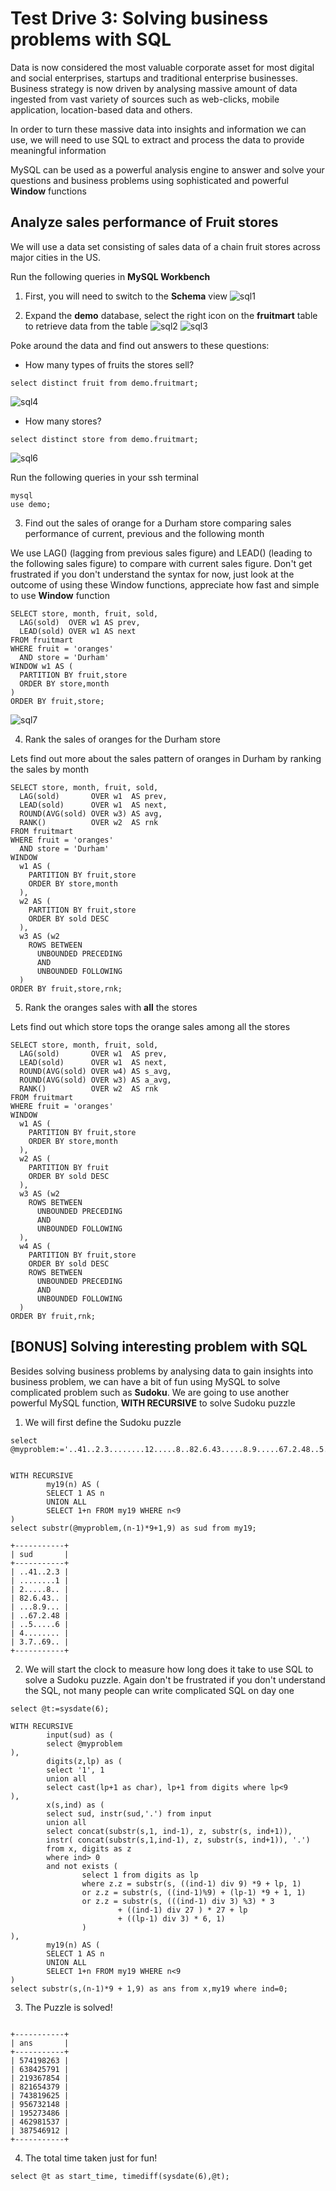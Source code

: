 # Test Drive 3: Solving business problems with SQL

Data is now considered the most valuable corporate asset for most digital and social enterprises, startups and traditional enterprise businesses. Business strategy is now driven by analysing massive amount of data ingested from vast variety of sources such as web-clicks, mobile application, location-based data and others. 

In order to turn these massive data into insights and information we can use, we will need to use SQL to extract and process the data to provide meaningful information

MySQL can be used as a powerful analysis engine to answer and solve your questions and business problems using sophisticated and powerful **Window** functions

## Analyze sales performance of Fruit stores
We will use a data set consisting of sales data of a chain fruit stores across major cities in the US. 

Run the following queries in **MySQL Workbench**
1. First, you will need to switch to the **Schema** view
![sql1](img/sql-1.png)

2. Expand the **demo** database, select the right icon on the **fruitmart** table to retrieve data from the table
![sql2](img/sql-2.png)
![sql3](img/sql-3.png)

Poke around the data and find out answers to these questions:

* How many types of fruits the stores sell?
```
select distinct fruit from demo.fruitmart;
```
![sql4](img/sql-4.png)

* How many stores?
```
select distinct store from demo.fruitmart;
```
![sql6](img/sql-6.png)

Run the following queries in your ssh terminal

```
mysql
use demo;
```

3. Find out the sales of orange for a Durham store comparing sales performance of current, previous and the following month

We use LAG() (lagging from previous sales figure) and LEAD() (leading to the following sales figure) to compare with current sales figure. Don't get frustrated if you don't understand the syntax for now, just look at the outcome of using these Window functions, appreciate how fast and simple to use **Window** function

```
SELECT store, month, fruit, sold,
  LAG(sold)  OVER w1 AS prev,
  LEAD(sold) OVER w1 AS next
FROM fruitmart
WHERE fruit = 'oranges'
  AND store = 'Durham'
WINDOW w1 AS (
  PARTITION BY fruit,store
  ORDER BY store,month
)
ORDER BY fruit,store;
```
![sql7](img/sql-7.png)


4. Rank the sales of oranges for the Durham store

Lets find out more about the sales pattern of oranges in Durham by ranking the sales by month
```
SELECT store, month, fruit, sold,
  LAG(sold)       OVER w1  AS prev,
  LEAD(sold)      OVER w1  AS next,
  ROUND(AVG(sold) OVER w3) AS avg,
  RANK()          OVER w2  AS rnk
FROM fruitmart
WHERE fruit = 'oranges'
  AND store = 'Durham'
WINDOW
  w1 AS (
    PARTITION BY fruit,store
    ORDER BY store,month
  ),
  w2 AS (
    PARTITION BY fruit,store
    ORDER BY sold DESC
  ),
  w3 AS (w2
    ROWS BETWEEN
      UNBOUNDED PRECEDING
      AND
      UNBOUNDED FOLLOWING
  )
ORDER BY fruit,store,rnk;
```

5. Rank the oranges sales with **all** the stores

Lets find out which store tops the orange sales among all the stores

```
SELECT store, month, fruit, sold,
  LAG(sold)       OVER w1  AS prev,
  LEAD(sold)      OVER w1  AS next,
  ROUND(AVG(sold) OVER w4) AS s_avg,
  ROUND(AVG(sold) OVER w3) AS a_avg,
  RANK()          OVER w2  AS rnk
FROM fruitmart
WHERE fruit = 'oranges'
WINDOW
  w1 AS (
    PARTITION BY fruit,store
    ORDER BY store,month
  ),
  w2 AS (
    PARTITION BY fruit
    ORDER BY sold DESC
  ),
  w3 AS (w2
    ROWS BETWEEN
      UNBOUNDED PRECEDING
      AND
      UNBOUNDED FOLLOWING
  ),
  w4 AS (
    PARTITION BY fruit,store
    ORDER BY sold DESC
    ROWS BETWEEN
      UNBOUNDED PRECEDING
      AND
      UNBOUNDED FOLLOWING
  )
ORDER BY fruit,rnk;
```

## [BONUS] Solving interesting problem with SQL

Besides solving business problems by analysing data to gain insights into business problem, we can have a bit of fun using MySQL to solve complicated problem such as **Sudoku**. We are going to use another powerful MySQL function, **WITH RECURSIVE** to solve Sudoku puzzle

1. We will first define the Sudoku puzzle
```
select @myproblem:='..41..2.3........12.....8..82.6.43.....8.9.....67.2.48..5.....64........3.7..69..';


WITH RECURSIVE
        my19(n) AS (
        SELECT 1 AS n
        UNION ALL
        SELECT 1+n FROM my19 WHERE n<9
)
select substr(@myproblem,(n-1)*9+1,9) as sud from my19;

+-----------+
| sud       |
+-----------+
| ..41..2.3 |
| ........1 |
| 2.....8.. |
| 82.6.43.. |
| ...8.9... |
| ..67.2.48 |
| ..5.....6 |
| 4........ |
| 3.7..69.. |
+-----------+
```

2. We will start the clock to measure how long does it take to use SQL to solve a Sudoku puzzle. Again don't be frustrated if you don't understand the SQL, not many people can write complicated SQL on day one

```
select @t:=sysdate(6);

WITH RECURSIVE
        input(sud) as (
        select @myproblem
),
        digits(z,lp) as (
        select '1', 1
        union all
        select cast(lp+1 as char), lp+1 from digits where lp<9
),
        x(s,ind) as (
        select sud, instr(sud,'.') from input
        union all
        select concat(substr(s,1, ind-1), z, substr(s, ind+1)),
        instr( concat(substr(s,1,ind-1), z, substr(s, ind+1)), '.')
        from x, digits as z
        where ind> 0
        and not exists (
                select 1 from digits as lp
                where z.z = substr(s, ((ind-1) div 9) *9 + lp, 1)
                or z.z = substr(s, ((ind-1)%9) + (lp-1) *9 + 1, 1)
                or z.z = substr(s, (((ind-1) div 3) %3) * 3
                        + ((ind-1) div 27 ) * 27 + lp
                        + ((lp-1) div 3) * 6, 1)
                )
),
        my19(n) AS (
        SELECT 1 AS n
        UNION ALL
        SELECT 1+n FROM my19 WHERE n<9
)
select substr(s,(n-1)*9 + 1,9) as ans from x,my19 where ind=0;
```

3. The Puzzle is solved!

```

+-----------+
| ans       |
+-----------+
| 574198263 |
| 638425791 |
| 219367854 |
| 821654379 |
| 743819625 |
| 956732148 |
| 195273486 |
| 462981537 |
| 387546912 |
+-----------+
```

4. The total time taken just for fun!
```
select @t as start_time, timediff(sysdate(6),@t);
```
